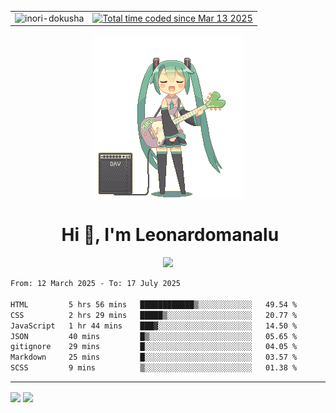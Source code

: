 <table align=center>
  <tr>
    <td>
      <img src="https://komarev.com/ghpvc/?username=Inori-dokusha" alt="inori-dokusha" />
    </td>
    <td>
      <a href="https://wakatime.com/@d6e62b47-8872-47bc-911d-e9842e267b37"><img src="https://wakatime.com/badge/user/d6e62b47-8872-47bc-911d-e9842e267b37.svg" alt="Total time coded since Mar 13 2025" /></a>
    </td>
  </tr>
</table>
<div align="center">
  <img src="guitar-amp-electric-guitar.gif">
</div>
<div align="center">
  <h1>&nbsp;Hi 👋, I'm Leonardomanalu</h1>
  <a href="https://skillicons.dev">
    <img src="https://skillicons.dev/icons?i=git,vscode,html,css,js,nix,npm" />
  </a>
</div>

<!--START_SECTION:waka-->

```txt
From: 12 March 2025 - To: 17 July 2025

HTML         5 hrs 56 mins   ████████████▒░░░░░░░░░░░░   49.54 %
CSS          2 hrs 29 mins   █████▒░░░░░░░░░░░░░░░░░░░   20.77 %
JavaScript   1 hr 44 mins    ███▓░░░░░░░░░░░░░░░░░░░░░   14.50 %
JSON         40 mins         █▒░░░░░░░░░░░░░░░░░░░░░░░   05.65 %
gitignore    29 mins         █░░░░░░░░░░░░░░░░░░░░░░░░   04.05 %
Markdown     25 mins         █░░░░░░░░░░░░░░░░░░░░░░░░   03.57 %
SCSS         9 mins          ▒░░░░░░░░░░░░░░░░░░░░░░░░   01.38 %
```

<!--END_SECTION:waka-->
<hr/>
  <img align=center src="https://github-readme-stats.vercel.app/api/top-langs/?username=Inori-dokusha&layout=compact&bg_color=02020a&title_color=FFA62B&hide_border=true&text_color=EEF4ED&icon_color=EEF4ED&border_radius=20"/>
  <img align=center src="https://github-readme-stats.vercel.app/api?username=Inori-dokusha&show_icons=true&rank_icon=rank&hide_title=true&ring_color=FFA62B&bg_color=02020a&hide_border=true&text_color=EEF4ED&icon_color=FFA62B&border_radius=20"/>

